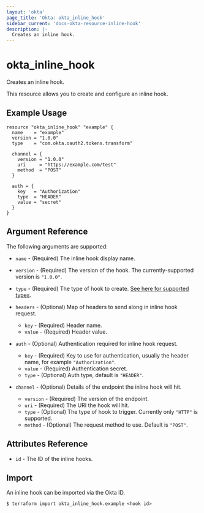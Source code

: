 ```yaml
---
layout: 'okta'
page_title: 'Okta: okta_inline_hook'
sidebar_current: 'docs-okta-resource-inline-hook'
description: |-
  Creates an inline hook.
---
```


# okta_inline_hook

Creates an inline hook.

This resource allows you to create and configure an inline hook.

## Example Usage

```hcl
resource "okta_inline_hook" "example" {
  name    = "example"
  version = "1.0.0"
  type    = "com.okta.oauth2.tokens.transform"

  channel = {
    version = "1.0.0"
    uri     = "https://example.com/test"
    method  = "POST"
  }

  auth = {
    key   = "Authorization"
    type  = "HEADER"
    value = "secret"
  }
}
```

## Argument Reference

The following arguments are supported:

- `name` - (Required) The inline hook display name.

- `version` - (Required) The version of the hook. The currently-supported version is `"1.0.0"`.

- `type` - (Required) The type of hook to create. [See here for supported types](https://developer.okta.com/docs/reference/api/inline-hooks/#supported-inline-hook-types).

- `headers` - (Optional) Map of headers to send along in inline hook request.

  - `key` - (Required) Header name.
  - `value` - (Required) Header value.

- `auth` - (Optional) Authentication required for inline hook request.

  - `key` - (Required) Key to use for authentication, usually the header name, for example `"Authorization"`.
  - `value` - (Required) Authentication secret.
  - `type` - (Optional) Auth type, default is `"HEADER"`.

- `channel` - (Optional) Details of the endpoint the inline hook will hit.
  - `version` - (Required) The version of the endpoint.
  - `uri` - (Required) The URI the hook will hit.
  - `type` - (Optional) The type of hook to trigger. Currently only `"HTTP"` is supported.
  - `method` - (Optional) The request method to use. Default is `"POST"`.

## Attributes Reference

- `id` - The ID of the inline hooks.

## Import

An inline hook can be imported via the Okta ID.

```
$ terraform import okta_inline_hook.example <hook id>
```
